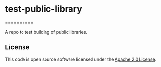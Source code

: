 # test-public-library

==========

A repo to test building of public libraries.

## License ##

This code is open source software licensed under the [Apache 2.0 License]("http://www.apache.org/licenses/LICENSE-2.0.html").
